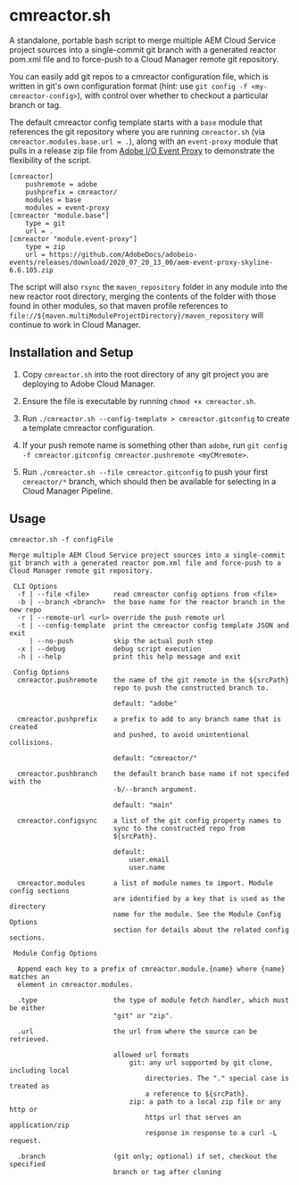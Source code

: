 # cmreactor.sh

A standalone, portable bash script to merge multiple AEM Cloud Service project sources 
into a single-commit git branch with a generated reactor pom.xml file and to force-push to a
Cloud Manager remote git repository.

You can easily add git repos to a cmreactor configuration file, which is 
written in git's own configuration format (hint: use `git config -f <my-cmreactor-config>`), 
with control over whether to checkout a particular branch or tag.

The default cmreactor config template starts with a `base` module that references the git
repository where you are running `cmreactor.sh` (via `cmreactor.modules.base.url = .`), along
with an `event-proxy` module that pulls in a release zip file from [Adobe I/O Event Proxy](https://www.adobe.io/apis/experienceplatform/events/docs.html#!adobedocs/adobeio-events/master/aem/aem_skyline_install.md) to demonstrate the flexibility of the script.

    [cmreactor]
	    pushremote = adobe
	    pushprefix = cmreactor/
	    modules = base
	    modules = event-proxy
    [cmreactor "module.base"]
	    type = git
	    url = .
    [cmreactor "module.event-proxy"]
	    type = zip
	    url = https://github.com/AdobeDocs/adobeio-events/releases/download/2020_07_20_13_00/aem-event-proxy-skyline-6.6.105.zip

The script will also `rsync` the `maven_repository` folder in any module into the
new reactor root directory, merging the contents of the folder with those
found in other modules, so that maven profile references to `file://${maven.multiModuleProjectDirectory}/maven_repository` 
will continue to work in Cloud Manager.


## Installation and Setup

1. Copy `cmreactor.sh` into the root directory of any git project you are
deploying to Adobe Cloud Manager.

2. Ensure the file is executable by running `chmod +x cmreactor.sh`.

3. Run `./cmreactor.sh --config-template > cmreactor.gitconfig` to create
a template cmreactor configuration.

4. If your push remote name is something other than `adobe`, run 
`git config -f cmreactor.gitconfig cmreactor.pushremote <myCMremote>`.

5. Run `./cmreactor.sh --file cmreactor.gitconfig` to push your first `cmreactor/*` branch,
which should then be available for selecting in a Cloud Manager Pipeline.

## Usage

    cmreactor.sh -f configFile

    Merge multiple AEM Cloud Service project sources into a single-commit
    git branch with a generated reactor pom.xml file and force-push to a
    Cloud Manager remote git repository.

     CLI Options
      -f | --file <file>      read cmreactor config options from <file>
      -b | --branch <branch>  the base name for the reactor branch in the new repo
      -r | --remote-url <url> override the push remote url
      -t | --config-template  print the cmreactor config template JSON and exit
         | --no-push          skip the actual push step
      -x | --debug            debug script execution
      -h | --help             print this help message and exit

     Config Options
      cmreactor.pushremote    the name of the git remote in the ${srcPath}
                              repo to push the constructed branch to.

                              default: "adobe"

      cmreactor.pushprefix    a prefix to add to any branch name that is created
                              and pushed, to avoid unintentional collisions.

                              default: "cmreactor/"

      cmreactor.pushbranch    the default branch base name if not specifed with the
                              -b/--branch argument.

                              default: "main"

      cmreactor.configsync    a list of the git config property names to
                              sync to the constructed repo from
                              ${srcPath}.

                              default:
                                  user.email
                                  user.name

      cmreactor.modules       a list of module names to import. Module config sections
                              are identified by a key that is used as the directory
                              name for the module. See the Module Config Options
                              section for details about the related config sections.

     Module Config Options

      Append each key to a prefix of cmreactor.module.{name} where {name} matches an
      element in cmreactor.modules.

      .type                   the type of module fetch handler, which must be either
                              "git" or "zip".

      .url                    the url from where the source can be retrieved.

                              allowed url formats
                                  git: any url supported by git clone, including local
                                      directories. The "." special case is treated as
                                      a reference to ${srcPath}.
                                  zip: a path to a local zip file or any http or
                                      https url that serves an application/zip
                                      response in response to a curl -L request.

      .branch                 (git only; optional) if set, checkout the specified
                              branch or tag after cloning

